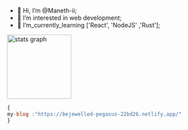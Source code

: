 - 👋 Hi, I’m @Maneth-ii;
- 👀 I’m interested in web development;
- 🌱 I’m_currently_learning ['React', 'NodeJS' ,'Rust'];

 <img src="https://github-readme-stats.vercel.app/api?hide_title=false&hide_rank=false&show_icons=true&include_all_commits=true&count_private=true&disable_animations=false&theme=dracula&locale=en&hide_border=false&username=maneth-ii" height="150" alt="stats graph"  />


```javascript
{
my-blog :"https://bejewelled-pegasus-22bd26.netlify.app/"
}

```
